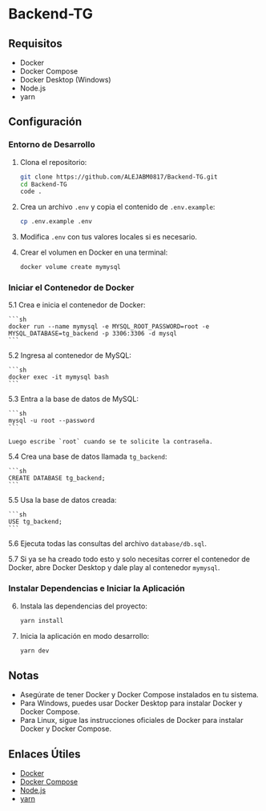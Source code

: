 # Backend-TG

## Requisitos

- Docker
- Docker Compose
- Docker Desktop (Windows)
- Node.js
- yarn

## Configuración

### Entorno de Desarrollo

1. Clona el repositorio:

    ```sh
    git clone https://github.com/ALEJABM0817/Backend-TG.git
    cd Backend-TG
    code .
    ```

2. Crea un archivo `.env` y copia el contenido de `.env.example`:

    ```sh
    cp .env.example .env
    ```

3. Modifica `.env` con tus valores locales si es necesario.

4. Crear el volumen en Docker en una terminal:

    ```sh
    docker volume create mymysql
    ```

### Iniciar el Contenedor de Docker

5.1 Crea e inicia el contenedor de Docker:

    ```sh
    docker run --name mymysql -e MYSQL_ROOT_PASSWORD=root -e MYSQL_DATABASE=tg_backend -p 3306:3306 -d mysql
    ```

5.2 Ingresa al contenedor de MySQL:

    ```sh
    docker exec -it mymysql bash
    ```

5.3 Entra a la base de datos de MySQL:

    ```sh
    mysql -u root --password
    ```

    Luego escribe `root` cuando se te solicite la contraseña.

5.4 Crea una base de datos llamada `tg_backend`:

    ```sh
    CREATE DATABASE tg_backend;
    ```

5.5 Usa la base de datos creada:

    ```sh
    USE tg_backend;
    ```

5.6 Ejecuta todas las consultas del archivo `database/db.sql`.

5.7 Si ya se ha creado todo esto y solo necesitas correr el contenedor de Docker, abre Docker Desktop y dale play al contenedor `mymysql`.

### Instalar Dependencias e Iniciar la Aplicación

6. Instala las dependencias del proyecto:

    ```sh
    yarn install
    ```

6. Inicia la aplicación en modo desarrollo:

    ```sh
    yarn dev
    ```

## Notas

- Asegúrate de tener Docker y Docker Compose instalados en tu sistema.
- Para Windows, puedes usar Docker Desktop para instalar Docker y Docker Compose.
- Para Linux, sigue las instrucciones oficiales de Docker para instalar Docker y Docker Compose.

## Enlaces Útiles

- [Docker](https://www.docker.com/)
- [Docker Compose](https://docs.docker.com/compose/)
- [Node.js](https://nodejs.org/)
- [yarn](https://yarnpkg.com/)